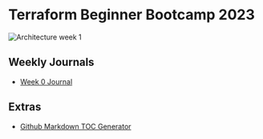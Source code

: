 # Terraform Beginner Bootcamp 2023

![Architecture week 1](https://github.com/oluwato1123/terraform-beginner-bootcamp-2023/assets/77586531/8a093f9d-5c05-4db5-98e6-67925b8b28f3)


## Weekly Journals
- [Week 0 Journal](journal/week0)

## Extras
- [Github Markdown TOC Generator](https://derlin.github.io/bitdowntoc/)
